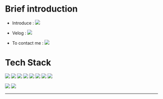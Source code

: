 # Brief introduction

- Introduce : <a href="https://bottlenose-eyelash-a13.notion.site/792c80558bba4da38b55c50aea0f6c56" target="_blank"><img src="https://img.shields.io/badge/Notion-000000?style=flat-square&logo=Notion&logoColor=white"/></a>

<!-- - Recently I graduated Ajou University. ( 2022.02.22 )

- Major : Software

- Favorite IT field : FrontEnd, Android, Machine Learning -->

- Velog : <a href="https://velog.io/@ekfaktldk11" target="_blank"><img src="https://img.shields.io/badge/Velog-20c997?style=flat-square&logo=Vimeo&logoColor=white"/></a>

- To contact me :   <a href="mailto:ekfaktldk11@gmail.com" target="_blank"><img src="https://img.shields.io/badge/Gmail-EA4335?style=flat-square&logo=Gmail&logoColor=white"/></a>

# Tech Stack
<a href="https://ko.reactjs.org/" target="_blank"><img src="https://img.shields.io/badge/React-61DAFB?style=flat-square&logo=React&logoColor=white"/></a>  <a href="https://reactnative.dev/" target="_blank"><img src="https://img.shields.io/badge/ReactNative-61DAFB?style=flat-square&logo=React&logoColor=white"/></a>  <a href="https://developer.mozilla.org/ko/docs/Web/JavaScript" target="_blank"><img src="https://img.shields.io/badge/JavaScript-F7DF1E?style=flat-square&logo=Javascript&logoColor=white"/></a>  <a href="https://developer.mozilla.org/ko/docs/Web/CSS" target="_blank"><img src="https://img.shields.io/badge/CSS3-1572B6?style=flat-square&logo=CSS3&logoColor=white"/></a>  <a href="https://developer.mozilla.org/ko/docs/Web/HTML" target="_blank"><img src="https://img.shields.io/badge/HTML5-E34F26?style=flat-square&logo=HTML5&logoColor=white"/></a>  <a href="https://nodejs.org/ko/" target="_blank"><img src="https://img.shields.io/badge/NodeJs-339933?style=flat-square&logo=Node.js&logoColor=white"/></a>  <a href="https://expressjs.com/" target="_blank"><img src="https://img.shields.io/badge/ExpressJs-000000?style=flat-square&logo=Express&logoColor=white"/></a>  <a href="https://www.mongodb.com/" target="_blank"><img src="https://img.shields.io/badge/MongoDB-47A248?style=flat-square&logo=MongoDB&logoColor=white"/></a>  

<a href="https://www.python.org/" target="_blank"><img src="https://img.shields.io/badge/Python-3776AB?style=flat-square&logo=Python&logoColor=white"/></a>  <a href="https://www.qt.io/" target="_blank"><img src="https://img.shields.io/badge/PyQt5-41CD52?style=flat-square&logo=Qt&logoColor=white"/></a>

<!--
<a href="https://numpy.org/" target="_blank"><img src="https://img.shields.io/badge/Numpy-013243?style=flat-square&logo=Numpy&logoColor=white"/></a>  <a href="https://www.tensorflow.org/" target="_blank"><img src="https://img.shields.io/badge/TensorFlow-FF6F00?style=flat-square&logo=TensorFlow&logoColor=white"/></a>  <a href="https://www.java.com/" target="_blank"><img src="https://img.shields.io/badge/Java-007396?style=flat-square&logo=Java&logoColor=white"/></a> <a href="https://www.postgresql.org/" target="_blank"><img src="https://img.shields.io/badge/PostgreSQL-4169E1?style=flat-square&logo=PostgreSQL&logoColor=white"/></a>  <a href="" target="_blank"><img src="https://img.shields.io/badge/C-A8B9CC?style=flat-square&logo=C&logoColor=white"/></a>  <a href="" target="_blank"><img src="https://img.shields.io/badge/++-00599C?style=flat-square&logo=C&logoColor=white"/></a> 
-->

-----------------------------------------------
<!-- 
![Anurag's GitHub stats](https://github-readme-stats.vercel.app/api?username=ekfaktldk11&show_icons=true&theme=react)

[![Top Langs](https://github-readme-stats.vercel.app/api/top-langs/?username=ekfaktldk11&layout=compact)](https://github.com/anuraghazra/github-readme-stats)
-->
